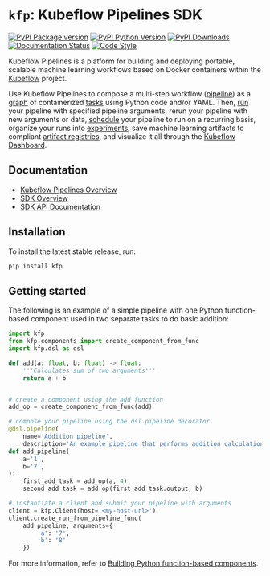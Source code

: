 # `kfp`: Kubeflow Pipelines SDK

[![PyPI Package version](https://badge.fury.io/py/kfp.svg)](https://badge.fury.io/py/kfp)
[![PyPI Python Version](https://img.shields.io/pypi/pyversions/kfp.svg)](https://pypi.org/project/kfp/)
[![PyPI Downloads](https://img.shields.io/pypi/dm/kfp)](https://pypi.org/project/kfp/)
[![Documentation Status](https://readthedocs.org/projects/kubeflow-pipelines/badge/?version=latest)](https://kubeflow-pipelines.readthedocs.io/en/stable/?badge=latest)
[![Code Style](https://img.shields.io/badge/code%20style-yapf-brightgreen.svg)](https://github.com/google/yapf)

Kubeflow Pipelines is a platform for building and deploying portable, scalable machine learning workflows based on Docker containers within the [Kubeflow](https://www.kubeflow.org/) project.

Use Kubeflow Pipelines to compose a multi-step workflow ([pipeline](https://www.kubeflow.org/docs/components/pipelines/concepts/pipeline/)) as a [graph](https://www.kubeflow.org/docs/components/pipelines/concepts/graph/) of containerized [tasks](https://www.kubeflow.org/docs/components/pipelines/concepts/step/) using Python code and/or YAML. Then, [run](https://www.kubeflow.org/docs/components/pipelines/concepts/run/) your pipeline with specified pipeline arguments, rerun your pipeline with new arguments or data, [schedule](https://www.kubeflow.org/docs/components/pipelines/concepts/run-trigger/) your pipeline to run on a recurring basis, organize your runs into [experiments](https://www.kubeflow.org/docs/components/pipelines/concepts/experiment/), save machine learning artifacts to compliant [artifact registries](https://www.kubeflow.org/docs/components/pipelines/concepts/metadata/), and visualize it all through the [Kubeflow Dashboard](https://www.kubeflow.org/docs/components/central-dash/overview/).

## Documentation
* [Kubeflow Pipelines Overview](https://www.kubeflow.org/docs/components/pipelines/introduction/)
* [SDK Overview](https://www.kubeflow.org/docs/components/pipelines/sdk/sdk-overview/)
* [SDK API Documentation](https://kubeflow-pipelines.readthedocs.io/en/stable/)

## Installation

To install the latest stable release, run:

```sh
pip install kfp
```

## Getting started

The following is an example of a simple pipeline with one Python function-based component used in two separate tasks to do basic addition:

```python
import kfp
from kfp.components import create_component_from_func
import kfp.dsl as dsl

def add(a: float, b: float) -> float:
    '''Calculates sum of two arguments'''
    return a + b


# create a component using the add function
add_op = create_component_from_func(add)

# compose your pipeline using the dsl.pipeline decorator
@dsl.pipeline(
    name='Addition pipeline',
    description='An example pipeline that performs addition calculations.')
def add_pipeline(
    a='1',
    b='7',
):
    first_add_task = add_op(a, 4)
    second_add_task = add_op(first_add_task.output, b)

# instantiate a client and submit your pipeline with arguments
client = kfp.Client(host='<my-host-url>')
client.create_run_from_pipeline_func(
    add_pipeline, arguments={
        'a': '7',
        'b': '8'
    })

```

For more information, refer to [Building Python function-based components](https://www.kubeflow.org/docs/components/pipelines/sdk/python-function-components/).
